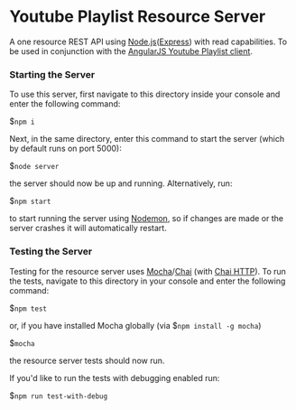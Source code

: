 # Youtube Playlist Resource Server

A one resource REST API using [Node.js](https://github.com/nodejs/node)([Express](https://github.com/expressjs/express)) with read capabilities.  To be used in conjunction with the [AngularJS Youtube Playlist client](https://github.com/dev4958/angular-youtube-playlist/tree/master/client).

### Starting the Server

To use this server, first navigate to this directory inside your console and enter the following command:

$`npm i`

Next, in the same directory, enter this command to start the server (which by default runs on port 5000):

$`node server`

the server should now be up and running.  Alternatively, run:

$`npm start`

to start running the server using [Nodemon](https://nodemon.io/), so if changes are made or the server crashes it will automatically restart.

### Testing the Server

Testing for the resource server uses [Mocha](https://github.com/mochajs/mocha)/[Chai](https://github.com/chaijs/chai) (with [Chai HTTP](https://github.com/chaijs/chai-http)).  To run the tests, navigate to this directory in your console and enter the following command:

$`npm test`

or, if you have installed Mocha globally (via $`npm install -g mocha`)

$`mocha`

the resource server tests should now run.

If you'd like to run the tests with debugging enabled run:

$`npm run test-with-debug`
